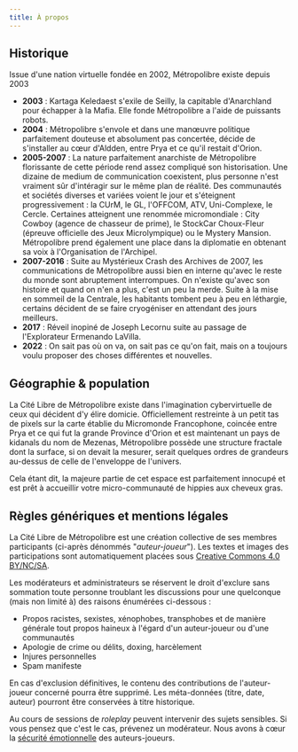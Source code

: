 ```yaml
---
title: À propos
---
```


## Historique

Issue d'une nation virtuelle fondée en 2002, Métropolibre existe depuis 2003

- **2003** : Kartaga Keledaest s'exile de Seilly, la capitable d'Anarchland pour échapper à la Mafia. Elle fonde Métropolibre a l'aide de puissants robots.
- **2004** : Métropolibre s'envole et dans une manœuvre politique parfaitement douteuse et absolument pas concertée, décide de s'installer au cœur d'Aldden, entre Prya et ce qu'il restait d'Orion.
- **2005-2007** : La nature parfaitement anarchiste de Métropolibre florissante de cette période rend assez compliqué son historisation. Une dizaine de medium de communication coexistent, plus personne n'est vraiment sûr d'intéragir sur le même plan de réalité. Des communautés et sociétés diverses et variées voient le jour et s'éteignent progressivement : la CUrM, le GL, l'OFFCOM, ATV, Uni-Complexe, le Cercle. Certaines atteignent une renommée micromondiale : City Cowboy (agence de chasseur de prime), le StockCar Choux-Fleur (épreuve officielle des Jeux Microlympique) ou le Mystery Mansion. Métropolibre prend également une place dans la diplomatie en obtenant sa voix à l'Organisation de l'Archipel.
- **2007-2016** : Suite au Mystérieux Crash des Archives de 2007, les communications de Métropolibre aussi bien en interne qu'avec le reste du monde sont abruptement interrompues. On n'existe qu'avec son histoire et quand on n'en a plus, c'est un peu la merde. Suite à la mise en sommeil de la Centrale, les habitants tombent peu à peu en léthargie, certains décident de se faire cryogéniser en attendant des jours meilleurs.
- **2017** : Réveil inopiné de Joseph Lecornu suite au passage de l'Explorateur Ermenando LaVilla.
- **2022** : On sait pas où on va, on sait pas ce qu'on fait, mais on a toujours voulu proposer des choses différentes et nouvelles.


## Géographie & population

La Cité Libre de Métropolibre existe dans l'imagination cybervirtuelle de ceux qui décident d'y élire domicie. Officiellement restreinte à un petit tas de pixels sur la carte établie du Micromonde Francophone, coincée entre Prya et ce qui fut la grande Province d'Orion et est maintenant un pays de kidanals du nom de Mezenas, Métropolibre possède une structure fractale dont la surface, si on devait la mesurer, serait quelques ordres de grandeurs au-dessus de celle de l'enveloppe de l'univers.

Cela étant dit, la majeure partie de cet espace est parfaitement innocupé et est prêt à accueillir votre micro-communauté de hippies aux cheveux gras.

## Règles génériques et mentions légales

La Cité Libre de Métropolibre est une création collective de ses membres participants (ci-après dénommés "_auteur-joueur_"). Les textes et images des participations sont automatiquement placées sous [Creative Commons 4.0 BY/NC/SA](https://creativecommons.org/licenses/by-nc-sa/4.0/).

Les modérateurs et administrateurs se réservent le droit d'exclure sans sommation toute personne troublant les discussions pour une quelconque (mais non limité à) des raisons énumérées ci-dessous :
* Propos racistes, sexistes, xénophobes, transphobes et de manière générale tout propos haineux à l'égard d'un auteur-joueur ou d'une communautés
* Apologie de crime ou délits, doxing, harcèlement
* Injures personnelles
* Spam manifeste

En cas d'exclusion définitives, le contenu des contributions de l'auteur-joueur concerné pourra être supprimé. Les méta-données (titre, date, auteur) pourront être conservées à titre historique.

Au cours de sessions de _roleplay_ peuvent intervenir des sujets sensibles. Si vous pensez que c'est le cas, prévenez un modérateur. Nous avons à cœur la [sécurité émotionnelle](https://nadg.itch.io/securite-emotionnelle) des auteurs-joueurs.
